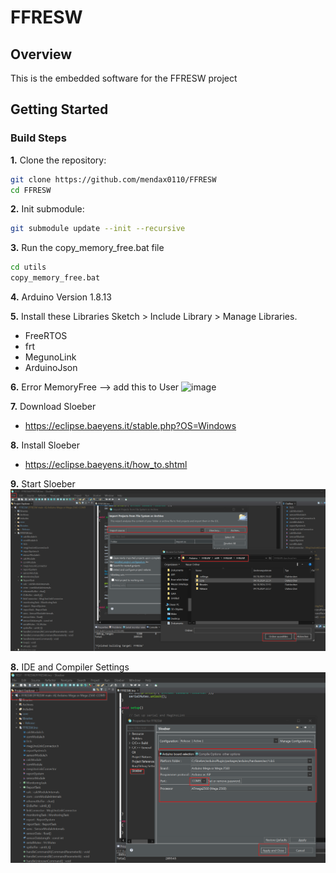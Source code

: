 # FFRESW

## Overview

This is the embedded software for the FFRESW project

## Getting Started

### Build Steps

**1.** Clone the repository:
```bash
git clone https://github.com/mendax0110/FFRESW
cd FFRESW
```
**2.** Init submodule:
````bash
git submodule update --init --recursive
````

**3.** Run the copy_memory_free.bat file
```bash	
cd utils
copy_memory_free.bat
```

**4.** Arduino Version 1.8.13

**5.** Install these Libraries Sketch > Include Library > Manage Libraries.
- FreeRTOS
- frt
- MegunoLink
- ArduinoJson

**6.** Error MemoryFree --> add this to User
![image](https://github.com/user-attachments/assets/41cf9fef-ed49-4983-bbc4-dbf8aa67fcc4)


**7.** Download Sloeber
- https://eclipse.baeyens.it/stable.php?OS=Windows

**8.** Install Sloeber
- https://eclipse.baeyens.it/how_to.shtml

**9.** Start Sloeber
![alt text](docs/pictures/image.png)

**8.** IDE and Compiler Settings
![alt text](docs/pictures/image-1.png)


